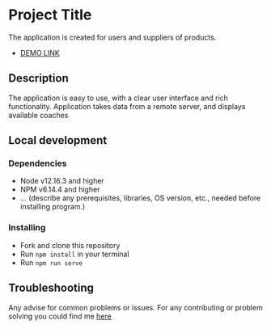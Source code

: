 # Project Title

The application is created for users and suppliers of products.
- [DEMO LINK](https://maksymstarodubtsev.github.io/ProductsList/)

## Description

The application is easy to use, with a clear user interface and rich functionality.
Application takes data from a remote server, and displays available coaches

## Local development

### Dependencies
* Node v12.16.3 and higher
* NPM v6.14.4 and higher
* ... (describe any prerequisites, libraries, OS version, etc., needed before installing program.)


### Installing
* Fork and clone this repository
* Run `npm install` in your terminal
* Run `npm run serve`

## Troubleshooting

Any advise for common problems or issues.
For any contributing or problem solving you could find me [here](https://www.linkedin.com/in/maksym-starodubtsev-a70399205/)
